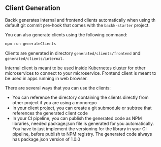 ## Client Generation

Backk generates internal and frontend clients automatically when using th default git commit pre-hook
that comes with the `backk-starter` project.

You can also generate clients using the following command:
```bash
npm run generateClients
```

Clients are generated in directory `generated/clients/frontend` and `generated/clients/internal`.

Internal client is meant to be used inside Kubernetes cluster for other microservices to connect to your microservice.
Frontend client is meant to be used in apps running in web browser.

There are several ways that you can use the clients:
- You can reference the directory containing the clients directly from other project if you are using a monorepo
- In your client project, you can create a git submodule or subtree that references the generated client code
- In your CI pipeline, you can publish the generated code as NPM libraries, needed package.json file is generated for you automatically. You have to just implement the versioning for the library in your CI pipeline, before publish to NPM registry. The generated code always has package.json version of 1.0.0 
